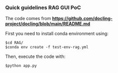 ### Quick guidelines RAG GUI PoC

The code comes from **https://github.com/docling-project/docling/blob/main/README.md**

First you need to install conda environment using: 
```console
$cd RAG/
$conda env create -f test-env-rag.yml
```

Then, execute the code with:
```console
$python app.py
```
